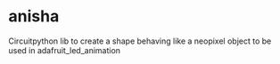 # anisha
Circuitpython lib to create a shape behaving like a neopixel object to be used in adafruit_led_animation
